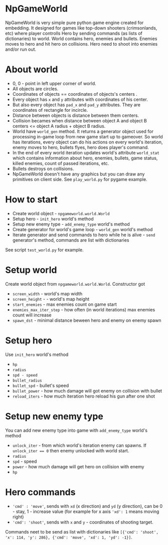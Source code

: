 NpGameWorld
=============
NpGameWorld is very simple pure python game engine created for embedding. It designed for games like top-down shooters (crimsonlands, etc) where player controlls Hero by sending commands (as lists of dictionaries) to world. World contains hero, enemies and bullets. Enemies moves to hero and hit hero on collisions. Hero need to shoot into enemies and/or run out.

# About world
* 0, 0 - point in left upper corner of world.
* All objects are circles.
* Coordinates of objects == coordinates of objects's centers .
 * Every object has `x` and `y` attributes with coordinates of his center.
 * But also every object has `pad_x` and `pad_y` attributes. They are coordinates of rectangle for incircle.
 * Distance between objects is distance between them centers.
* Collision becames when distance between object A and object B centers <= object A radius + object B radius.
* World have `world_gen` method. It returns a generator object used for processing in-game loop from new game start up to gameover. So world has iterations, every object can do his actions on every world's iteration, enemy moves to hero, bullets flyes, hero does player's command.
* In the end of every world iteration updates world's attribute `world_stat` which contains information about hero, enemies, bullets, game status, killed enemies, count of passed iterations, etc.
* Bullets destroys on collisions.
* NpGameWorld doesn't have any graphics but you can draw any primitives on client side. See `play_world.py` for pygame example. 

# How to start
* Create world object  - `npgameworld.world.World`
* Setup hero - `init_hero` world's method
* Setup new enemy type - `add_enemy_type` world's method
* Create generator for world's game loop - `world_gen` world's method
* Iterate generator and send commands to hero while he is alive - `send` generator's method, commands are list with dictionaries

See script `test_world.py` for example.

# Setup world
Create world object from `npgameworld.world.World`. Constructor got

* `screen_width` - world's map width
* `screen_height` - - world's map height
* `start_enemies` - max enemies count on game start
* `enemies_max_iter_step` - how often (in world iterations) max enemies count will increase
* `spawn_dst` - minimal distance beween hero and enemy on enemy spawn

# Setup hero
Use `init_hero` world's method

* `hp`
* `radius`
* `spd - speed`
* `bullet_radius`
* `bullet_spd` - bullet's speed
* `bullet_power` - how much damage will got enemy on collision with bullet
* `reload_iters` - how much iteration hero reload his gun after one shot

# Setup new enemy type
You can add new enemy type into game with `add_enemy_type` world's method

* `unlock_iter` - from which world's iteration enemy can spawns. If `unlock_iter == 0` then enemy unlocked with world start. 
* `radius`
* `spd` - speed
* `power` - how much damage will get hero on collision with enemy
* `hp`

# Hero commands
* `'cmd' : 'move'`, sends with `xd` (x direction) and `yd` (y direction), can be 0 - stay, 1 - increase value (for example for x axis `'xd': 1` means moving right)
* `'cmd': 'shoot'`, sends with `x` and `y` - coordinates of shooting target.

Commands neet to be send as list with dictionaries like `[{'cmd': 'shoot', 'x': 114, 'y': 286}, {'cmd': 'move', 'xd': 1, 'yd': -1}]`.


